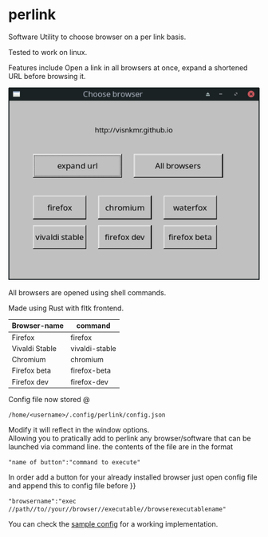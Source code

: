 # perlink

Software Utility to choose browser on a per link basis.  
  
Tested to work on linux.
  
  Features include Open a link in all browsers at once, expand a shortened URL before browsing it.
  
![screenshot](https://github.com/visnkmr/perlink/raw/main/perlink_scr.png)
  
All browsers are opened using shell commands.  
  
Made using Rust with fltk frontend.

|Browser-name| command|
|-|-|
|Firefox| firefox|
|Vivaldi Stable | vivaldi-stable|
|Chromium| chromium|
|Firefox beta|firefox-beta|
|Firefox dev|firefox-dev|

Config file now stored @ 
```
/home/<username>/.config/perlink/config.json  
```  
  
Modify it will reflect in the window options.  
Allowing you to pratically add to perlink any browser/software that can be launched via command line.
the contents of the file are in the format 
```
"name of button":"command to execute"
```

In order add a button for your already installed browser just open config file and append this to config file before }}
```
"browsername":"exec //path//to//your//browser//executable//browserexecutablename"
```
You can check the [sample config](https://github.com/visnkmr/perlink/blob/main/sample-config.json) for a working implementation.

